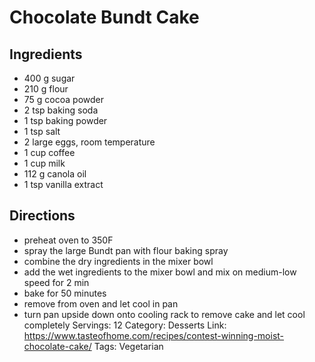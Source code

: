 # Chocolate Bundt Cake
## Ingredients
- 400 g sugar
- 210 g flour
- 75 g cocoa powder
- 2 tsp baking soda
- 1 tsp baking powder
- 1 tsp salt
- 2 large eggs, room temperature
- 1 cup coffee
- 1 cup milk
- 112 g canola oil
- 1 tsp vanilla extract
## Directions
- preheat oven to 350F
- spray the large Bundt pan with flour baking spray
- combine the dry ingredients in the mixer bowl
- add the wet ingredients to the mixer bowl and mix on medium-low speed for 2 min
- bake for 50 minutes
- remove from oven and let cool in pan
- turn pan upside down onto cooling rack to remove cake and let cool completely
Servings: 12
Category: Desserts
Link: https://www.tasteofhome.com/recipes/contest-winning-moist-chocolate-cake/
Tags: Vegetarian
